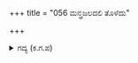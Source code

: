 +++
title = "056 ಮನ್ತ್ರಜಲದಲಿ ತೊಳೆದು"

+++

<details><summary>ಗದ್ಯ (ಕ.ಗ.ಪ) </summary>

56. ಮಂತ್ರಿಸುತ್ತ ಗಾಯವನ್ನು ಮಂತ್ರಜಲದಲ್ಲಿ ತೊಳೆದು, ಕರ್ಪೂರದ ಕವಳದ ತಾಯಿತಿಯ ರಕ್ಷೆಯಲ್ಲಿ ರಾಜನನ್ನು  ಸಂತೈಸಿ ಮಲಗಿಸಿದರು. ಸೈನ್ಯವು ಗಾಬರಿಗೊಳ್ಳದಿರಲಿ. ದೊರೆಯು ಬದುಕಲು ನೂರು ತಂತ್ರಗಳನ್ನು ಬಲ್ಲವನು. ಈಗ ಅವನು  ಶತ್ರುಭಟರ ಕರುಳನ್ನು ಭಗ್ನಗೊಳಿಸುವವನು ಎಂದು ಧರ್ಮರಾಯನ ಆಪ್ತಜನರು ಹೇಳಿದರು.
</details>
